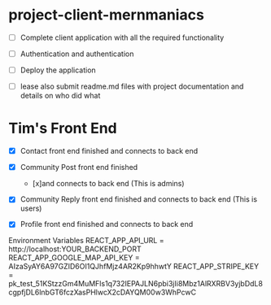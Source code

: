 # project-client-mernmaniacs
- [ ] Complete client application with all the required functionality
- [ ] Authentication and authentication
- [ ] Deploy the application
- [ ] lease also submit readme.md files with project documentation and details on who did what


# Tim's Front End 
- [x] Contact front end finished and connects to back end 
- [x] Community Post front end finished 
    - [x]and connects to back end (This is admins) 
- [x] Community Reply front end finished and connects to back end (This is users)
- [x] Profile front end finished and connects to back end 



Environment Variables
REACT_APP_API_URL = http://localhost:YOUR_BACKEND_PORT
REACT_APP_GOOGLE_MAP_API_KEY = AIzaSyAY6A97GZID6OI1QJhfMjz4AR2Kp9hhwtY
REACT_APP_STRIPE_KEY = pk_test_51KStzzGm4MuMFls1q732IEPAJLN6pbi3jIi8Mbz1AlRXRBV3yjbDdL8cgpfjDL6lnbGT6fczXasPHlwcX2cDAYQM00w3WhPcwC